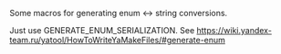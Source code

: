 Some macros for generating enum <-> string conversions. 
 
Just use GENERATE_ENUM_SERIALIZATION. See https://wiki.yandex-team.ru/yatool/HowToWriteYaMakeFiles/#generate-enum 
